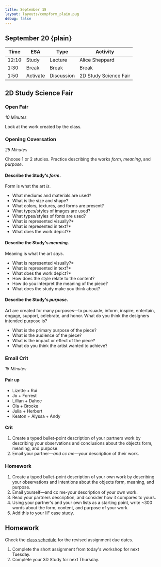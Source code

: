 ```yaml
---
title: September 18
layout: layouts/compform_plain.pug
debug: false
---
```



## September 20 {plain}

| Time  | ESA      | Type       | Activity              |
| ----- | -------- | ---------- | --------------------- |
| 12:10 | Study    | Lecture    | Alice Sheppard        |
| 1:30  | Break    | Break      | Break                 |
| 1:50  | Activate | Discussion | 2D Study Science Fair |


## 2D Study Science Fair

### Open Fair
*10 Minutes*

Look at the work created by the class.

### Opening Coversation
*25 Minutes*

Choose 1 or 2 studies. Practice describing the works *form*, *meaning*, and *purpose*.

#### Describe the Study's *form*.

Form is what the art *is*.

- What mediums and materials are used?
- What is the size and shape?
- What colors, textures, and forms are present?
- What types/styles of images are used?
- What types/styles of fonts are used?
- What is represented visually?*
- What is represented in text?*
- What does the work depict?*

#### Describe the Study's *meaning*.

Meaning is what the art *says*. 

- What is represented visually?*
- What is represented in text?*
- What does the work depict?* 
- How does the style relate to the content? 
- How do you interpret the meaning of the piece?
- What does the study make you think about?

#### Describe the Study's *purpose*.

Art are created for many purposes—to pursuade, inform, inspire, entertain, engage, support, celebrate, and honor. What do you think the designers intended purpose is? 

- What is the primary purpose of the piece?
- What is the audience of the piece?
- What is the impact or effect of the piece?
- What do you think the artist wanted to achieve?

### Email Crit 
*15 Minutes*

#### Pair up
- Lizette + Rui
- Jo + Forrest
- Lillian + Dahee
- Ola + Brooke
- Julia + Herbert
- Keaton + Alyssa + Andy

#### Crit
1) Create a typed bullet-point description of your partners work by describing your observations and conclusions about the objects form, meaning, and purpose. 
2) Email your partner—*and cc me*—your description of their work.

### Homework
1) Create a typed bullet-point description of your own work by describing your observations and intentions about the objects form, meaning, and purpose. 
2) Email yourself—and cc me-your description of your own work.
3) Read your partners description, and consider how it compares to yours.
4) Using your partner's and your own lists as a starting point, write ~300 words about the form, content, and purpose of your work. 
5) Add this to your IiF case study.


## Homework

Check the [class schedule](../) for the revised assignment due dates.

1. Complete the short assignment from today's workshop for next Tuesday.
2. Complete your 3D Study for next Thursday.